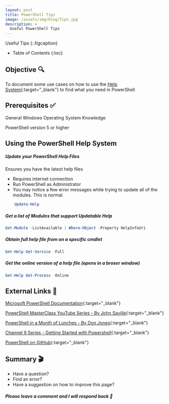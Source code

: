 ```yaml
---
layout: post  
title: PowerShell Tips
image: /assets/img/blog/Tips.jpg
description: >
  Useful PowerShell Tips
---
```


Useful Tips
{:.figcaption}

- Table of Contents
{:toc}

## Objective :mag:

To document some use cases on how to use the [Help System](https://docs.microsoft.com/en-us/powershell/module/microsoft.powershell.core/get-help?view=powershell-7){:target="_blank"} to find what you need in PowerShell

## Prerequisites :white_check_mark:

General Windows Operating System Knowledge

PowerShell version 5 or higher

## Using the PowerShell Help System

##### Update your PowerShell Help Files
   Ensures you have the latest help files
* Requires internet connection
* Run PowerShell as Administrator
* You may notice a few error messages while trying to update all of the modules. This is normal

```powershell	
	Update-Help
```

##### Get a list of Modules that support Updatable Help
	
```powershell	
Get-Module -ListAvailable | Where-Object -Property HelpInfoUri
```

##### Obtain full help file from on a specific cmdlet

```powershell
Get-Help Get-Service -Full
```

##### Get the online version of a help file (opens in a broser window)

```powershell
Get-Help Get-Process -Online
```

## External Links :link:

[Microsoft PowerShell Documentation](https://docs.microsoft.com/en-us/powershell/){:target="_blank"}

[PowerShell MasterClass YouTube Series - By John Saville](https://www.youtube.com/playlist?list=PLlVtbbG169nFq_hR7FcMYg32xsSAObuq8){:target="_blank"}

[PowerShell in a Month of Lunches - By Don Jones](https://www.youtube.com/playlist?list=PL6D474E721138865A){:target="_blank"}

[Channel 9 Series - Getting Started with Powershell](https://channel9.msdn.com/Series/Getting-Started-with-Microsoft-PowerShell){:target="_blank"}

[PowerShell on GitHub](http://github.com/powershell){:target="_blank"}

## Summary :clapper:
- Have a question?
- Find an error?
- Have a suggestion on how to improve this page?

##### Please leave a comment and I will respond back :speech_balloon:

<script src="https://utteranc.es/client.js"
        repo="djsimtech/blog"
        issue-term="pathname"
        theme="github-dark"
        crossorigin="anonymous"
        async>
</script>
